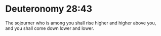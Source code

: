 # Deuteronomy 28:43

The sojourner who is among you shall rise higher and higher above you, and you shall come down lower and lower.

